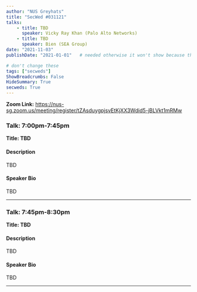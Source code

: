 ```yaml
---
author: "NUS Greyhats"
title: "SecWed #031121"
talks:
    - title: TBD
      speaker: Vicky Ray Khan (Palo Alto Networks)
    - title: TBD
      speaker: Bien (SEA Group)
date: "2021-11-03"
publishDate: "2021-01-01"   # needed otherwise it won't show because the date is in the future

# don't change these
tags: ["secweds"]
ShowBreadcrumbs: False
HideSummary: True
secweds: True
---
```


**Zoom Link:** https://nus-sg.zoom.us/meeting/register/tZAsduygpjsvEtKjXX3Wdid5-jBLVkt1mRMw

### Talk: 7:00pm-7:45pm
**Title: TBD**

#### Description
TBD

#### Speaker Bio
TBD

----

### Talk: 7:45pm-8:30pm
**Title: TBD**

#### Description
TBD

#### Speaker Bio
TBD

----
